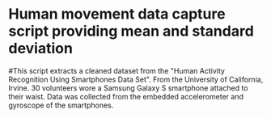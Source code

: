 # Human movement data capture script providing mean and standard deviation 
#This script extracts a cleaned dataset from the "Human Activity Recognition Using Smartphones Data Set". From the University of California, Irvine. 30 volunteers wore a Samsung Galaxy S smartphone attached to their waist. Data was collected from the embedded accelerometer and gyroscope of the smartphones.
